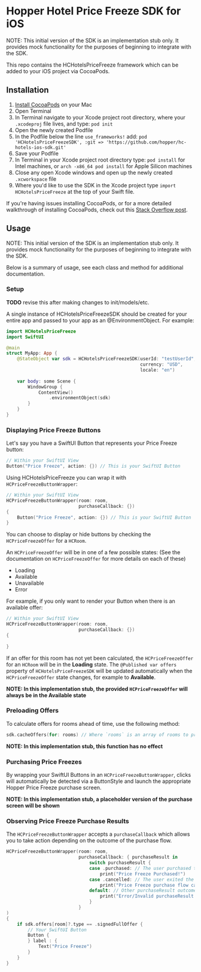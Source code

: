 # Hopper Hotel Price Freeze SDK for iOS
NOTE: This initial version of the SDK is an implementation stub only. It provides mock functionality for the purposes of beginning to integrate with the SDK.

This repo contains the HCHotelsPriceFreeze framework which can be added to your iOS project via CocoaPods.

## Installation
1. [Install CocoaPods](https://guides.cocoapods.org/using/getting-started.html#installation) on your Mac
2. Open Terminal
3. In Terminal navigate to your Xcode project root directory, where your `.xcodeproj` file lives, and type: `pod init`
4. Open the newly created Podfile
5. In the Podfile below the line `use_frameworks!` add: `pod 'HCHotelsPriceFreezeSDK', :git => 'https://github.com/hopper/hc-hotels-ios-sdk.git'`
6. Save your Podfile
7. In Terminal in your Xcode project root directory type: `pod install` for Intel machines, or `arch -x86_64 pod install` for Apple Silicon machines
8. Close any open Xcode windows and open up the newly created `.xcworkspace` file
9. Where you'd like to use the SDK in the Xcode project type `import HCHotelsPriceFreeze` at the top of your Swift file.

If you're having issues installing CocoaPods, or for a more detailed walkthrough of installing CocoaPods, check out this [Stack Overflow post](https://stackoverflow.com/questions/20755044/how-do-i-install-cocoapods).

## Usage
NOTE: This initial version of the SDK is an implementation stub only. It provides mock functionality for the purposes of beginning to integrate with the SDK.

Below is a summary of usage, see each class and method for additional documentation.

### Setup

**TODO** revise this after making changes to init/models/etc.

A single instance of HCHotelsPriceFreezeSDK should be created for your entire app and passed to your app as an @EnvironmentObject.  For example:

```swift
import HCHotelsPriceFreeze
import SwiftUI

@main
struct MyApp: App {
    @StateObject var sdk = HCHotelsPriceFreezeSDK(userId: "testUserId",
                                                  currency: "USD",
                                                  locale: "en")
                                                  
    var body: some Scene {
        WindowGroup {
            ContentView()
                .environmentObject(sdk)
        }
    }
}
```

### Displaying Price Freeze Buttons

Let's say you have a SwiftUI Button that represents your Price Freeze button:

```swift
// Within your SwiftUI View
Button("Price Freeze", action: {}) // This is your SwiftUI Button
```

Using HCHotelsPriceFreeze you can wrap it with `HCPriceFreezeButtonWrapper`:

```swift
// Within your SwiftUI View
HCPriceFreezeButtonWrapper(room: room,
                           purchaseCallback: {})
{
    Button("Price Freeze", action: {}) // This is your SwiftUI Button
}
```

You can choose to display or hide buttons by checking the `HCPriceFreezeOffer` for a `HCRoom`.

An `HCPriceFreezeOffer` will be in one of a few possible states: (See the documentation on `HCPriceFreezeOffer` for more details on each of these)
- Loading
- Available
- Unavailable
- Error

For example, if you only want to render your Button when there is an available offer:

```swift
// Within your SwiftUI View
HCPriceFreezeButtonWrapper(room: room,
                           purchaseCallback: {})
{
    
}
```

If an offer for this room has not yet been calculated, the `HCPriceFreezeOffer` for an `HCRoom` will be in the **Loading** state. The `@Published var offers` property of `HCHotelsPriceFreezeSDK` will be updated automatically when the `HCPriceFreezeOffer` state changes, for example to **Available**.

**NOTE: In this implementation stub, the provided `HCPriceFreezeOffer` will always be in the Available state**

### Preloading Offers

To calculate offers for rooms ahead of time, use the following method:

```swift
sdk.cacheOffers(for: rooms) // Where `rooms` is an array of rooms to preload
```

**NOTE: In this implementation stub, this function has no effect**

### Purchasing Price Freezes

By wrapping your SwiftUI Buttons in an `HCPriceFreezeButtonWrapper`, clicks will automatically be detected via a ButtonStyle and launch the appropriate Hopper Price Freeze purchase screen.

**NOTE: In this implementation stub, a placeholder version of the purchase screen will be shown**

### Observing Price Freeze Purchase Results

The `HCPriceFreezeButtonWrapper` accepts a `purchaseCallback` which allows you to take action depending on the outcome of the purchase flow.

```swift
HCPriceFreezeButtonWrapper(room: room,
                           purchaseCallback: { purchaseResult in
                               switch purchaseResult {
                               case .purchased: // The user purchased the price freeze
                                   print("Price Freeze Purchased!")
                               case .cancelled: // The user exited the purchase flow without purchasing
                                   print("Price Freeze purchase flow cancelled")
                               default: // Other purchaseResult outcomes
                                   print("Error/Invalid purchaseResult: \(purchaseResult)")
                               }
                           }
)
{
    if sdk.offers[room]?.type == .signedFullOffer {
        // Your SwiftUI Button
        Button {
        } label : {
            Text("Price Freeze")
        }
    }
}
```
